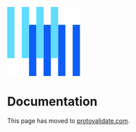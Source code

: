 ![The Buf logo](https://raw.githubusercontent.com/bufbuild/protovalidate/main/.github/buf-logo.svg)

# Documentation

This page has moved to [protovalidate.com][protovalidate].

[buf]: https://buf.build
[protovalidate]: https://protovalidate.com/
[violation-reference]: https://protovalidate.com/reference/violations/
